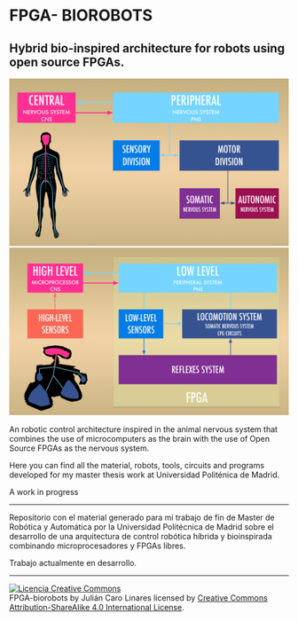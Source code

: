 # FPGA- BIOROBOTS

## Hybrid bio-inspired architecture for robots using open source FPGAs.

  ![](media/humannervoussystem.png)
  ![](media/robotnervoussystem.png)



An robotic control architecture inspired in the animal nervous system that combines the use of microcomputers as the brain with the use of Open Source FPGAs as the nervous system.

Here you can find all the material, robots, tools, circuits and programs developed for my master thesis work at Universidad Politénica de Madrid.

A work in progress

***

Repositorio con el material generado para mi trabajo de fin de Master de Robótica y Automática por la Universidad Politécnica de Madrid sobre el desarrollo de una arquitectura de control robótica híbrida y bioinspirada combinando microprocesadores y FPGAs libres.

Trabajo actualmente en desarrollo.



***

<a rel="license" href="http://creativecommons.org/licenses/by-sa/4.0/"><img alt="Licencia Creative Commons" style="border-width:0" src="https://i.creativecommons.org/l/by-sa/4.0/88x31.png" /></a><br /><span xmlns:dct="http://purl.org/dc/terms/" property="dct:title">FPGA-biorobots</span> by <span xmlns:cc="http://creativecommons.org/ns#" property="cc:attributionName">Julián Caro Linares</span> licensed by <a rel="license" href="http://creativecommons.org/licenses/by-sa/4.0/">Creative Commons Attribution-ShareAlike 4.0 International License</a>.<br /><br />
